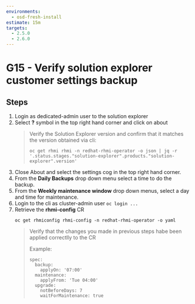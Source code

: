 ```yaml
---
environments:
  - osd-fresh-install
estimate: 15m
targets:
  - 2.5.0
  - 2.6.0
---
```


# G15 - Verify solution explorer customer settings backup

## Steps

1. Login as dedicated-admin user to the solution explorer
2. Select **?** symbol in the top right hand corner and click on about
   > Verify the Solution Explorer version and confirm that it matches the version obtained via cli:
   >
   > ```
   > oc get rhmi rhmi -n redhat-rhmi-operator -o json | jq -r '.status.stages."solution-explorer".products."solution-explorer".version'
   > ```
3. Close About and select the settings cog in the top right hand corner.
4. From the **Daily Backups** drop down menu select a time to do the backup.
5. From the **Weekly maintenance window** drop down menus, select a day and time for maintenance.
6. Login to the cli as cluster-admin user `oc login ...`
7. Retrieve the **rhmi-config** CR
   ```
   oc get rhmiconfig rhmi-config -n redhat-rhmi-operator -o yaml
   ```
   > Verify that the changes you made in previous steps habe been applied correctlly to the CR
   >
   > Example:
   >
   > ```
   > spec:
   >   backup:
   >     applyOn: '07:00'
   >   maintenance:
   >     applyFrom: 'Tue 04:00'
   >   upgrade:
   >     notBeforeDays: 7
   >     waitForMaintenance: true
   > ```
